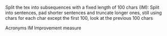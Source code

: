 
Split the tex into subsequences with a fixed length of 100 chars
(IM): Split into sentences, pad shorter sentences and truncate longer ones, still using chars
for each char except the first 100, look at the previous 100 chars









Acronyms
IM Improvement measure